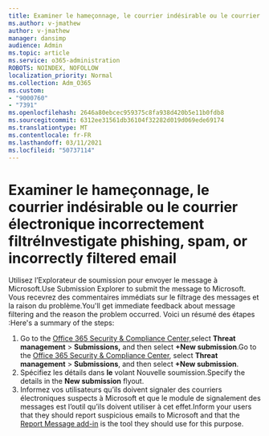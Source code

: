 ```yaml
---
title: Examiner le hameçonnage, le courrier indésirable ou le courrier électronique mal filtré
ms.author: v-jmathew
author: v-jmathew
manager: dansimp
audience: Admin
ms.topic: article
ms.service: o365-administration
ROBOTS: NOINDEX, NOFOLLOW
localization_priority: Normal
ms.collection: Adm_O365
ms.custom:
- "9000760"
- "7391"
ms.openlocfilehash: 2646a80ebcec959375c8fa938d420b5e11b0fdb8
ms.sourcegitcommit: 6312ee31561db36104f32282d019d069ede69174
ms.translationtype: MT
ms.contentlocale: fr-FR
ms.lasthandoff: 03/11/2021
ms.locfileid: "50737114"
---
```

# <a name="investigate-phishing-spam-or-incorrectly-filtered-email"></a><span data-ttu-id="2c9aa-102">Examiner le hameçonnage, le courrier indésirable ou le courrier électronique incorrectement filtré</span><span class="sxs-lookup"><span data-stu-id="2c9aa-102">Investigate phishing, spam, or incorrectly filtered email</span></span>

<span data-ttu-id="2c9aa-103">Utilisez l’Explorateur de soumission pour envoyer le message à Microsoft.</span><span class="sxs-lookup"><span data-stu-id="2c9aa-103">Use Submission Explorer to submit the message to Microsoft.</span></span> <span data-ttu-id="2c9aa-104">Vous recevrez des commentaires immédiats sur le filtrage des messages et la raison du problème.</span><span class="sxs-lookup"><span data-stu-id="2c9aa-104">You'll get immediate feedback about message filtering and the reason the problem occurred.</span></span> <span data-ttu-id="2c9aa-105">Voici un résumé des étapes :</span><span class="sxs-lookup"><span data-stu-id="2c9aa-105">Here's a summary of the steps:</span></span>

1. <span data-ttu-id="2c9aa-106">Go to the [Office 365 Security & Compliance Center,](https://go.microsoft.com/fwlink/p/?linkid=2077143)select **Threat management**  >  **Submissions,** and then select **+New submission**.</span><span class="sxs-lookup"><span data-stu-id="2c9aa-106">Go to the [Office 365 Security & Compliance Center](https://go.microsoft.com/fwlink/p/?linkid=2077143), select **Threat management** > **Submissions**, and then select **+New submission**.</span></span>
2. <span data-ttu-id="2c9aa-107">Spécifiez les détails dans **le** volant Nouvelle soumission.</span><span class="sxs-lookup"><span data-stu-id="2c9aa-107">Specify the details in the **New submission** flyout.</span></span>
3. <span data-ttu-id="2c9aa-108">Informez vos utilisateurs qu’ils doivent signaler [](https://go.microsoft.com/fwlink/?linkid=2092385) des courriers électroniques suspects à Microsoft et que le module de signalement des messages est l’outil qu’ils doivent utiliser à cet effet.</span><span class="sxs-lookup"><span data-stu-id="2c9aa-108">Inform your users that they should report suspicious emails to Microsoft and that the [Report Message add-in](https://go.microsoft.com/fwlink/?linkid=2092385) is the tool they should use for this purpose.</span></span>
